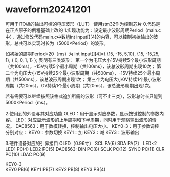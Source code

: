 # waveform20241201
可用于ITO板的输出可控的电压波形（LUT）
使用stm32作为控制芯片
0.代码是在正点原子的例程基础上改的
1.实现功能为：设定最小波形周期Period（main.c中），通过修改代码main.c中数组int input[][4]的内容，可以控制初始输出的波形，总共可以实现时长为（5000×Period）的波形。

如初始的周期Period=20（ms）为
int input[][4]={
       {15, -15, 5,10},
       {15, -15,25, 1},
       { 0,  0, 1, 1}
   };
表明有三类波形：
第一个为电压大小15V持续5个最小波形周期（共100ms），-15V持续5个最小周期（共100ms），该总波形周期出现10次；
第二个为电压大小15V持续25个最小波形周期（共500ms），-15V持续25个最小周期（共500ms），该总波形周期出现1次；
第三个为电压大小0V持续1个最小波形周期（共20ms），0V持续1个最小周期（共20ms），该总波形周期出现1次。

若有需要可以继续按照该格式追加所需的波形（可不止三类），波形总时长只能到5000×Period（ms）。

2.使用到的外设与其对应功能
OLED：用于显示对应参数，显示按键控制的参数内容。
LED：对应显示波形的上半周期和下半周期，同时用于观察输出波形的情况。
DAC8563：用于数模转换，控制输出电压大小。
KEY0-3：用于参数调控
分别对应：
KEY0：参数切换
KEY1：加
KEY2：减
KEY3：波形输出

3.硬件设备对应的引脚接口
OLED（0.96寸）
	SCL	PA(6)
	SDA	PA(7）
LED×2
	LED1	PC(4)
	LED2	PC(5)
DAC8563:
	DIN		PC(8)
	SCLK	PC(12)
	SYNC	PC(11)
	CLR 	PC(10)
	LDAC	PC(9)

KEY0-3			
	KEY0	PB(6)
	KEY1	PB(7)
	KEY2	PB(8)
	KEY3	PB(4)
